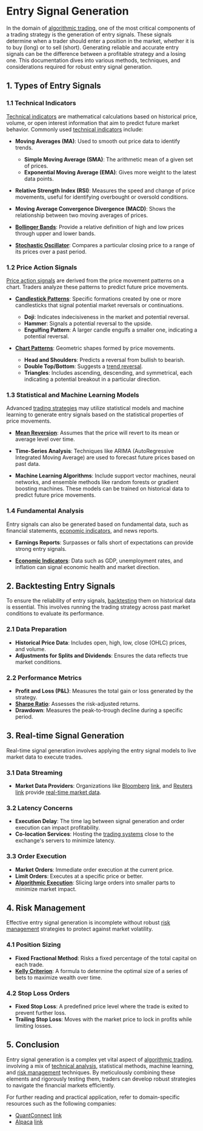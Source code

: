 # Entry Signal Generation

In the domain of [algorithmic trading](../a/algorithmic_trading.md), one of the most critical components of a trading strategy is the generation of entry signals. These signals determine when a trader should enter a position in the market, whether it is to buy (long) or to sell (short). Generating reliable and accurate entry signals can be the difference between a profitable strategy and a losing one. This documentation dives into various methods, techniques, and considerations required for robust entry signal generation.

## 1. Types of Entry Signals

### 1.1 Technical Indicators
[Technical indicators](../t/technical_indicators.md) are mathematical calculations based on historical price, volume, or open interest information that aim to predict future market behavior. Commonly used [technical indicators](../t/technical_indicators.md) include:

- **Moving Averages (MA)**: Used to smooth out price data to identify trends.
  - **Simple Moving Average (SMA)**: The arithmetic mean of a given set of prices.
  - **Exponential Moving Average (EMA)**: Gives more weight to the latest data points.
  
- **Relative Strength Index (RSI)**: Measures the speed and change of price movements, useful for identifying overbought or oversold conditions.
  
- **Moving Average Convergence Divergence (MACD)**: Shows the relationship between two moving averages of prices.

- **[Bollinger Bands](../b/bollinger_bands.md)**: Provide a relative definition of high and low prices through upper and lower bands.

- **[Stochastic Oscillator](../s/stochastic_oscillator.md)**: Compares a particular closing price to a range of its prices over a past period.

### 1.2 Price Action Signals
[Price action signals](../p/price_action_signals.md) are derived from the price movement patterns on a chart. Traders analyze these patterns to predict future price movements.

- **[Candlestick Patterns](../c/candlestick_patterns.md)**: Specific formations created by one or more candlesticks that signal potential market reversals or continuations.
  - **Doji**: Indicates indecisiveness in the market and potential reversal.
  - **Hammer**: Signals a potential reversal to the upside.
  - **Engulfing Pattern**: A larger candle engulfs a smaller one, indicating a potential reversal.
  
- **[Chart Patterns](../c/chart_patterns.md)**: Geometric shapes formed by price movements.
  - **Head and Shoulders**: Predicts a reversal from bullish to bearish.
  - **Double Top/Bottom**: Suggests a [trend reversal](../t/trend_reversal.md).
  - **Triangles**: Includes ascending, descending, and symmetrical, each indicating a potential breakout in a particular direction.

### 1.3 Statistical and Machine Learning Models
Advanced [trading strategies](../t/trading_strategies.md) may utilize statistical models and machine learning to generate entry signals based on the statistical properties of price movements.

- **[Mean Reversion](../m/mean_reversion.md)**: Assumes that the price will revert to its mean or average level over time.
  
- **Time-Series Analysis**: Techniques like ARIMA (AutoRegressive Integrated Moving Average) are used to forecast future prices based on past data.

- **Machine Learning Algorithms**: Include support vector machines, neural networks, and ensemble methods like random forests or gradient boosting machines. These models can be trained on historical data to predict future price movements.

### 1.4 Fundamental Analysis
Entry signals can also be generated based on fundamental data, such as financial statements, [economic indicators](../e/economic_indicators.md), and news reports.

- **Earnings Reports**: Surpasses or falls short of expectations can provide strong entry signals.
  
- **[Economic Indicators](../e/economic_indicators.md)**: Data such as GDP, unemployment rates, and inflation can signal economic health and market direction.

## 2. Backtesting Entry Signals
To ensure the reliability of entry signals, [backtesting](../b/backtesting.md) them on historical data is essential. This involves running the trading strategy across past market conditions to evaluate its performance.

### 2.1 Data Preparation
- **Historical Price Data**: Includes open, high, low, close (OHLC) prices, and volume.
- **Adjustments for Splits and Dividends**: Ensures the data reflects true market conditions.
  
### 2.2 Performance Metrics
- **Profit and Loss (P&L)**: Measures the total gain or loss generated by the strategy.
- **[Sharpe Ratio](../s/sharpe_ratio.md)**: Assesses the risk-adjusted returns.
- **Drawdown**: Measures the peak-to-trough decline during a specific period.

## 3. Real-time Signal Generation
Real-time signal generation involves applying the entry signal models to live market data to execute trades.

### 3.1 Data Streaming
- **Market Data Providers**: Organizations like [Bloomberg](../b/bloomberg.md) [link](https://www.bloomberg.com), and [Reuters](../r/reuters.md) [link](https://www.reuters.com) provide [real-time market data](../r/real-time_market_data.md).
  
### 3.2 Latency Concerns
- **Execution Delay**: The time lag between signal generation and order execution can impact profitability.
- **Co-location Services**: Hosting the [trading systems](../t/trading_systems.md) close to the exchange's servers to minimize latency.

### 3.3 Order Execution
- **Market Orders**: Immediate order execution at the current price.
- **Limit Orders**: Executes at a specific price or better.
- **[Algorithmic Execution](../a/algorithmic_execution.md)**: Slicing large orders into smaller parts to minimize market impact.

## 4. Risk Management
Effective entry signal generation is incomplete without robust [risk management](../r/risk_management.md) strategies to protect against market volatility.

### 4.1 Position Sizing
- **Fixed Fractional Method**: Risks a fixed percentage of the total capital on each trade.
- **[Kelly Criterion](../k/kelly_criterion.md)**: A formula to determine the optimal size of a series of bets to maximize wealth over time.

### 4.2 Stop Loss Orders
- **Fixed Stop Loss**: A predefined price level where the trade is exited to prevent further loss.
- **Trailing Stop Loss**: Moves with the market price to lock in profits while limiting losses.

## 5. Conclusion
Entry signal generation is a complex yet vital aspect of [algorithmic trading](../a/algorithmic_trading.md), involving a mix of [technical analysis](../t/technical_analysis.md), statistical methods, machine learning, and [risk management](../r/risk_management.md) techniques. By meticulously combining these elements and rigorously testing them, traders can develop robust strategies to navigate the financial markets efficiently.

For further reading and practical application, refer to domain-specific resources such as the following companies:
- [QuantConnect](../q/quantconnect.md) [link](https://www.quantconnect.com)
- [Alpaca](../a/alpaca.md) [link](https://alpaca.markets)

